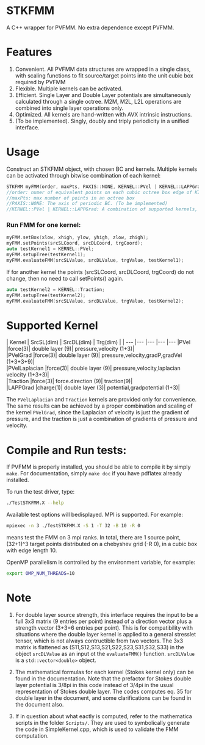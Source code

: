 # STKFMM
A C++ wrapper for PVFMM. No extra dependence except PVFMM.

# Features
1. Convenient. All PVFMM data structures are wrapped in a single class, with scaling functions to fit source/target points into the unit cubic box required by PVFMM 
2. Flexible. Multiple kernels can be activated.
3. Efficient. Single Layer and Double Layer potentials are simultaneously calculated through a single octree. M2M, M2L, L2L operations are combined into single layer operations only.
4. Optimized. All kernels are hand-written with AVX intrinsic instructions.
5. (To be implemented). Singly, doubly and triply periodicity in a unified interface.

# Usage
Construct an STKFMM object, with chosen BC and kernels. Multiple kernels can be activated through bitwise combination of each kernel:
```cpp
STKFMM myFMM(order, maxPts, PAXIS::NONE, KERNEL::PVel | KERNEL::LAPPGrad);
//order: numer of equivalent points on each cubic octree box edge of KIFMM
//maxPts: max number of points in an octree box 
//PAXIS::NONE: The axis of periodic BC. (To be implemented)
//KERNEL::PVel | KERNEL::LAPPGrad: A combination of supported kernels, using the bitwise | operator.
```
### Run FMM for one kernel:
```cpp
myFMM.setBox(xlow, xhigh, ylow, yhigh, zlow, zhigh); 
myFMM.setPoints(srcSLCoord, srcDLCoord, trgCoord);
auto testKernel1 = KERNEL::PVel;
myFMM.setupTree(testKernel1);
myFMM.evaluateFMM(srcSLValue, srcDLValue, trgValue, testKernel1);
```
If for another kernel the points (srcSLCoord, srcDLCoord, trgCoord) do not change, then no need to call setPoints() again.
```cpp
auto testKernel2 = KERNEL::Traction;
myFMM.setupTree(testKernel2);
myFMM.evaluateFMM(srcSLValue, srcDLValue, trgValue, testKernel2);
```

# Supported Kernel
| Kernel | SrcSL(dim) | SrcDL(dim) | Trg(dim) |
| --- |---	|---	|---	|---
|PVel |force(3)| double layer (9)| pressure,velocity (1+3)|  
|PVelGrad |force(3)| double layer (9)| pressure,velocity,gradP,gradVel (1+3+3+9)|  
|PVelLaplacian |force(3)| double layer (9)| pressure,velocity,laplacian velocity (1+3+3)|  
|Traction |force(3)| force.direction (9)| traction(9)|  
|LAPPGrad |charge(1)| double layer (3)| potential,gradpotential (1+3)|  

The `PVelLaplacian` and `Traction` kernels are provided only for convenience. The same results can be achieved by a proper combination and scaling of the kernel `PVelGrad`, since the Laplacian of velocity is just the gradient of pressure, and the traction is just a combination of gradients of pressure and velocity.

# Compile and Run tests:
If PVFMM is properly installed, you should be able to compile it by simply `make`. For documentation, simply `make doc` if you have pdflatex already installed.

To run the test driver, type:
```bash
./TestSTKFMM.X --help
```
Available test options will bedisplayed. MPI is supported. For example:
```bash
mpiexec -n 3 ./TestSTKFMM.X -S 1 -T 32 -B 10 -R 0
``` 
means test the FMM on 3 mpi ranks. In total, there are 1 source point, (32+1)^3 target points distributed on a chebyshev grid (-R 0), in a cubic box with edge length 10.

OpenMP parallelism is controlled by the environment variable, for example:
```bash
export OMP_NUM_THREADS=10
```

# Note
1. For double layer source strength, this interface requires the input to be a full 3x3 matrix (9 entries per point) instead of a direction vector plus a strength vector (3+3=6 entries per point). This is for compatibility with situations where the double layer kernel is applied to a general stresslet tensor, which is not always contructible from two vectors. The 3x3 matrix is flattened as (S11,S12,S13,S21,S22,S23,S31,S32,S33) in the object `srcDLValue` as an input ot the `evaluateFMM()` function. `srcDLValue` is a `std::vector<double>` object.

2. The mathematical formulas for each kernel (Stokes kernel only) can be found in the documentation. Note that the prefactor for Stokes double layer potential is 3/8pi in this code instead of 3/4pi in the usual representation of Stokes double layer. The codes computes eq. 35 for double layer in the document, and some clarifications can be found in the document also.

3. If in question about what eactly is computed, refer to the mathematica scripts in the folder `Scripts/`. They are used to symbolically generate the code in SimpleKernel.cpp, which is used to validate the FMM computation. 